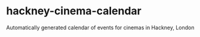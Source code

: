 # hackney-cinema-calendar
Automatically generated calendar of events for cinemas in Hackney, London
